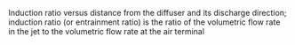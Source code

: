 ﻿Induction ratio versus distance from the diffuser and its discharge direction; induction ratio (or entrainment ratio) is the ratio of the volumetric flow rate in the jet to the volumetric flow rate at the air terminal